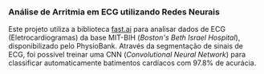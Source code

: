 ### Análise de Arritmia em ECG utilizando Redes Neurais

Este projeto utiliza a biblioteca [fast.ai](https://fast.ai) para analisar dados de ECG (Eletrocardiogramas) da base MIT-BIH (_Boston's Beth Israel Hospital_), disponibilizado pelo PhysioBank. Através da segmentação de sinais de ECG, foi possível treinar uma CNN (_Convolutional Neural Network_) para classificar automaticamente batimentos cardíacos com 97.8% de acurácia.